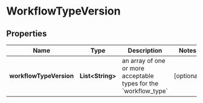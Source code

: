 # WorkflowTypeVersion

## Properties
Name | Type | Description | Notes
------------ | ------------- | ------------- | -------------
**workflowTypeVersion** | **List&lt;String&gt;** | an array of one or more acceptable types for the &#x60;workflow_type&#x60; |  [optional]
